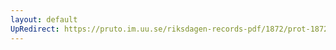 ```yaml
---
layout: default
UpRedirect: https://pruto.im.uu.se/riksdagen-records-pdf/1872/prot-1872--fk--420/prot-1872--fk--420_063.pdf
---
```

